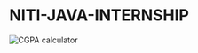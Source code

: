 # NITI-JAVA-INTERNSHIP

<img src="![1](https://github.com/REPANAJYOTHIPRAKASH629/NITI-JAVA-INTERNSHIP/assets/98946604/8f6b21f6-ddc6-4bdc-b443-d6e0fba2d550)
" alt="CGPA calculator">
